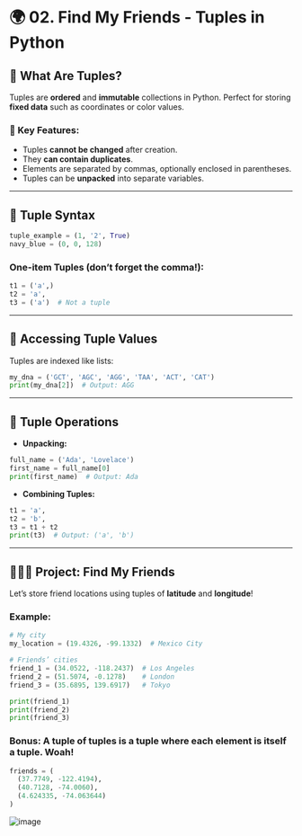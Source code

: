 # 🌍 02. Find My Friends - Tuples in Python

## 📌 What Are Tuples?
Tuples are **ordered** and **immutable** collections in Python. Perfect for storing **fixed data** such as coordinates or color values.

### 🧠 Key Features:
- Tuples **cannot be changed** after creation.
- They **can contain duplicates**.
- Elements are separated by commas, optionally enclosed in parentheses.
- Tuples can be **unpacked** into separate variables.

---

## 🧱 Tuple Syntax
```python
tuple_example = (1, '2', True)
navy_blue = (0, 0, 128)
```

### One-item Tuples (don’t forget the comma!):
```python
t1 = ('a',)
t2 = 'a',
t3 = ('a')  # Not a tuple
```

---

## 🔬 Accessing Tuple Values
Tuples are indexed like lists:
```python
my_dna = ('GCT', 'AGC', 'AGG', 'TAA', 'ACT', 'CAT')
print(my_dna[2])  # Output: AGG
```

---

## 🔄 Tuple Operations
- **Unpacking:**
```python
full_name = ('Ada', 'Lovelace')
first_name = full_name[0]
print(first_name)  # Output: Ada
```

- **Combining Tuples:**
```python
t1 = 'a',
t2 = 'b',
t3 = t1 + t2
print(t3)  # Output: ('a', 'b')
```

---

## 🧑‍🤝‍🧑 Project: Find My Friends

Let’s store friend locations using tuples of **latitude** and **longitude**!

### Example:
```python
# My city
my_location = (19.4326, -99.1332)  # Mexico City

# Friends’ cities
friend_1 = (34.0522, -118.2437)  # Los Angeles
friend_2 = (51.5074, -0.1278)    # London
friend_3 = (35.6895, 139.6917)   # Tokyo

print(friend_1)
print(friend_2)
print(friend_3)
```
### Bonus: A tuple of tuples is a tuple where each element is itself a tuple. Woah!
```python
friends = (
  (37.7749, -122.4194), 
  (40.7128, -74.0060), 
  (4.624335, -74.063644)
)
```
![image](https://github.com/user-attachments/assets/8501ac49-b458-4ec6-8658-08ef1842b9da)
